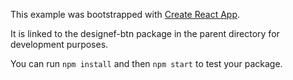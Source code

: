 This example was bootstrapped with [Create React App](https://github.com/facebook/create-react-app).

It is linked to the designef-btn package in the parent directory for development purposes.

You can run `npm install` and then `npm start` to test your package.
